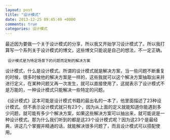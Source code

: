 ```yaml
---
layout: post
title: "设计模式"
date: 2013-12-25 09:45:49 +0800
comments: true
categories: 设计模式
---
```

最近因为要做一个关于设计模式的分享，所以我又开始学习设计模式了。所以我打算写一个系列关于设计模式的博文，这些博文只能说是自己的想法，不一定正确。<!-- more -->

     设计模式是为特定场景下的问题而定制的解决方案


设计模式，什么是设计模式。所谓的设计模式就是解决方案，当一些问题不断重复的时候，很多时候他的解决方案是一样的，这些我就可以这个解决方案抽取出来并进行定义，在某种问题又再一次发生，就可以直接使用了，这就表示了设计模式不是万能的，一种设计模式只能解决一些特定的问题。

《设计模式》这本可能是设计模式书籍的最出名的一本了，他里面描述了23种设计模式。但不表示设计模式就只有23个，因为从上面的定义就能知道你能遇到多少问题，就可能有多少个解决方案，如果这些解决方案可以抽出来，就可能说是一种设计模式。那为什么我们听到的都是这23个设计模式呢？因为这23个是最经典，讲这几个掌握并精通的话，就能解决很多问题了，而且设计模式可以搭配使用。